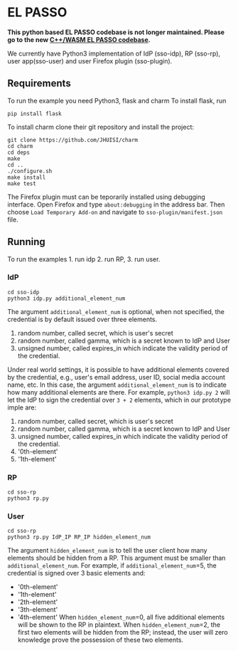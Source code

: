# EL PASSO

**This python based EL PASSO codebase is not longer maintained. Please go to the new [C++/WASM EL PASSO codebase](https://github.com/Zhiyi-Zhang/PS-Signature-and-EL-PASSO).**

We currently have Python3 implementation of IdP (sso-idp), RP (sso-rp), user app(sso-user) and user Firefox plugin (sso-plugin).

## Requirements
To run the example you need Python3, flask and charm
To install flask, run
```
pip install flask
```

To install charm clone their git repository and install the project:
```
git clone https://github.com/JHUISI/charm
cd charm
cd deps
make
cd ..
./configure.sh
make install
make test
```

The Firefox plugin must can be teporarily installed using debugging interface. Open Firefox and type `about:debugging` in the address bar. Then choose `Load Temporary Add-on` and navigate to `sso-plugin/manifest.json` file.

## Running
To run the examples  1. run idp 2. run RP, 3. run user.

### IdP
```
cd sso-idp
python3 idp.py additional_element_num
```

The argument `additional_element_num` is optional, when not specified, the credential is by default issued over three elements.
1. random number, called secret, which is user's secret
2. random number, called gamma, which is a secret known to IdP and User
3. unsigned number, called expires_in which indicate the validity period of the credential.

Under real world settings, it is possible to have additional elements covered by the credential, e.g., user's email address, user ID, social media account name, etc.
In this case, the argument `additional_element_num` is to indicate how many additional elements are there.
For example, `python3 idp.py 2` will let the IdP to sign the credential over `3 + 2` elements, which in our prototype imple are:
1. random number, called secret, which is user's secret
2. random number, called gamma, which is a secret known to IdP and User
3. unsigned number, called expires_in which indicate the validity period of the credential.
4. '0th-element'
5. '1th-element'


### RP
```
cd sso-rp
python3 rp.py
```

### User
```
cd sso-rp
python3 rp.py IdP_IP RP_IP hidden_element_num
```

The argument `hidden_element_num` is to tell the user client how many elements should be hidden from a RP.
This argument must be smaller than `additional_element_num`.
For example, if `additional_element_num`=5, the credential is signed over 3 basic elements and:
* '0th-element'
* '1th-element'
* '2th-element'
* '3th-element'
* '4th-element'
When `hidden_element_num`=0, all five additional elements will be shown to the RP in plaintext.
When `hidden_element_num`=2, the first two elements will be hidden from the RP; instead, the user will zero knowledge prove the possession of these two elements.
